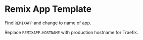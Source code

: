 # Remix App Template

Find `REMIXAPP` and change to name of app.

Replace `REMIXAPP.HOSTNAME` with production hostname for Traefik.
